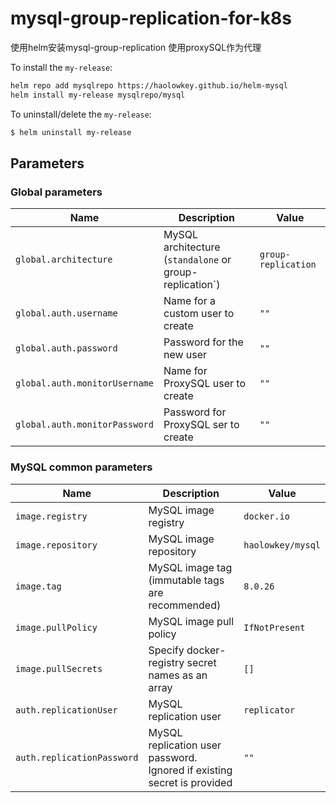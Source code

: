 # mysql-group-replication-for-k8s
使用helm安装mysql-group-replication 使用proxySQL作为代理

To install the `my-release`:
```bash
helm repo add mysqlrepo https://haolowkey.github.io/helm-mysql
helm install my-release mysqlrepo/mysql
```

To uninstall/delete the `my-release`:
```bash
$ helm uninstall my-release
```

## Parameters

### Global parameters

| Name                      | Description                                     | Value |
| ------------------------- | ----------------------------------------------- | ----- |
| `global.architecture`     | MySQL architecture (`standalone` or group-replication`) | `group-replication` |
| `global.auth.username`    | Name for a custom user to create | `""` |
| `global.auth.password`    | Password for the new user | `""` |
| `global.auth.monitorUsername`    | Name for ProxySQL user to create | `""` |
| `global.auth.monitorPassword`    | Password for ProxySQL ser to create | `""` |

### MySQL common parameters

| Name                       | Description                                                                                                                                                                         | Value                 |
| -------------------------- | ----------------------------------------------------------------------------------------------------------------------------------------------------------------------------------- | --------------------- |
| `image.registry`           | MySQL image registry                                                                                                                                                                | `docker.io`           |
| `image.repository`         | MySQL image repository                                                                                                                                                              | `haolowkey/mysql`       |
| `image.tag`                | MySQL image tag (immutable tags are recommended)                                                                                                                                    | `8.0.26` |
| `image.pullPolicy`         | MySQL image pull policy                                                                                                                                                             | `IfNotPresent`        |
| `image.pullSecrets`        | Specify docker-registry secret names as an array                                                                                                                                    | `[]`                  |
| `auth.replicationUser`     | MySQL replication user                                                                                                                                                              | `replicator`          |
| `auth.replicationPassword` | MySQL replication user password. Ignored if existing secret is provided                                                                                                             | `""`                  |